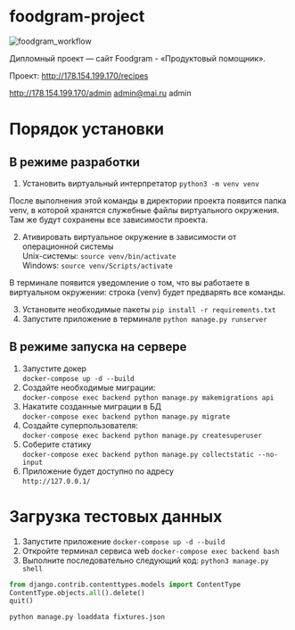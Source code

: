 # foodgram-project
![foodgram_workflow](https://github.com/EnterLife/foodgram-project-react/actions/workflows/main.yml/badge.svg)

Дипломный проект — сайт Foodgram - «Продуктовый помощник».

Проект: 
http://178.154.199.170/recipes

http://178.154.199.170/admin admin@mai.ru admin

# Порядок установки 
## В режиме разработки 
1. Установить виртуальный интерпретатор `python3 -m venv venv` 
 
После выполнения этой команды в директории проекта появится папка venv, в которой хранятся служебные файлы виртуального окружения. Там же будут сохранены все зависимости проекта. 
 
2. Ативировать виртуальное окружение в зависимости от операционной системы   
   Unix-системы: `source venv/bin/activate`   
   Windows: `source venv/Scripts/activate` 
 
В терминале появится уведомление о том, что вы работаете в виртуальном окружении: строка  (venv) будет предварять все команды. 
 
3. Установите необходимые пакеты `pip install -r requirements.txt` 
4. Запустите приложение в терминале `python manage.py runserver` 
## В режиме запуска на сервере 
1. Запустите докер   
```docker-compose up -d --build```   
2. Создайте необходимые миграции:    
```docker-compose exec backend python manage.py makemigrations api``` 
3. Накатите созданные миграции в БД   
```docker-compose exec backend python manage.py migrate``` 
4. Создайте суперпользователя:   
```docker-compose exec backend python manage.py createsuperuser``` 
5. Соберите статику   
```docker-compose exec backend python manage.py collectstatic --no-input``` 
6. Приложение будет доступно по адресу   
```http://127.0.0.1/``` 
    
# Загрузка тестовых данных   
1. Запустите приложение 
   ```docker-compose up -d --build``` 
2. Откройте терминал сервиса web 
   ```docker-compose exec backend bash``` 
3. Выполните последовательно следующий код: 
```python3 manage.py shell``` 
```python 
from django.contrib.contenttypes.models import ContentType 
ContentType.objects.all().delete() 
quit() 
``` 
```python manage.py loaddata fixtures.json```